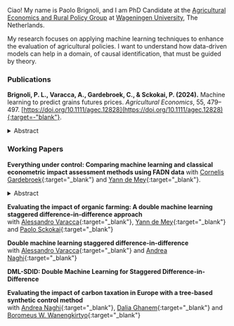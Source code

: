 Ciao! My name is Paolo Brignoli, and I am PhD Candidate at the
[Agricultural Economics and Rural Policy Group](https://www.wur.nl/en/research-results/chair-groups/social-sciences/agricultural-economics-and-rural-policy-group.htm) at
[Wageningen University](https://www.wur.nl/), The Netherlands.

My research focuses on applying machine learning techniques to enhance the evaluation of agricultural policies. I want to understand how data-driven models can help in a domain, of causal identification, that must be guided by theory. 

### Publications
<b>Brignoli, P. L., Varacca, A., Gardebroek, C., & Sckokai, P. (2024).</b> Machine learning to predict grains futures prices. *Agricultural Economics*, 55, 479–497. [https://doi.org/10.1111/agec.12828](https://doi.org/10.1111/agec.12828){:target=-"blank"}.
<details><summary><abstract>Abstract</abstract></summary> Accurate commodity price forecasts are crucial for stakeholders in agricultural supply chains. They support informed marketing decisions, risk management, and investment strategies. Machine learning methods have significant potential to provide accurate forecasts by maximizing out-of-sample accuracy. However, their inherent complexity makes it challenging to understand the appropriate data pre-processing steps to ensure proper functionality. This study compares the forecasting performance of Long Short-Term Memory Recurrent Neural Networks (LSTM-RNNs) with classical econometric time series models for corn futures prices. The study considers various combinations of data pre-processing techniques, variable clusters, and forecast horizons. Our results indicate that LSTM-RNNs consistently outperform classical methods, particularly for longer forecast horizons. In particular, our findings demonstrate that LSTM-RNNs are capable of automatically handling structural breaks, resulting in more accurate forecasts when trained on datasets that include such shocks. However, in our setting, LSTM-RNNs struggle to deal with seasonality and trend components, necessitating specific data pre-processing procedures for their removal. </details>


### Working Papers
<b>Everything under control: Comparing machine learning and classical econometric impact assessment methods using FADN data</b>
with [Cornelis Gardebroek](https://www.wur.nl/en/persons/koos-gardebroek.htm){:target="_blank"} and [Yann de Mey](https://www.wur.nl/es/persons/yann-de-mey.htm){:target="_blank"}. <details><summary><abstract>Abstract</abstract></summary> Machine learning (ML) methods have been proposed to improve the assessment of agricultural policies through enhanced causal inference. This study uses a simulation framework tailored to FADN data to scrutinize the performance of both ML and classical methods under diverse causal properties crucial for identification. Our findings reveal significant variations in performance across different treatment assignment rules, sample sizes, and causal properties. Notably, the Causal Forest method consistently outperforms others in retrieving the causal effect and accurately characterizing its heterogeneity. However, the data-driven approach of ML methods proves ineffective in selecting the correct set of controls and addressing latent confounding. </details>
  
<b>Evaluating the impact of organic farming: A double machine learning staggered difference-in-difference approach</b> \
with [Alessandro Varacca](https://publires.unicatt.it/en/persons/alessandro-varacca-2){:target="_blank"}, [Yann de Mey](https://www.wur.nl/es/persons/yann-de-mey.htm){:target="_blank"} and [Paolo Sckokai](https://docenti.unicatt.it/ppd2/en/docenti/03985/paolo-sckokai/profilo){:target="_blank"}

<b>Double machine learning staggered difference-in-difference</b> \
with [Alessandro Varacca](https://publires.unicatt.it/en/persons/alessandro-varacca-2){:target="_blank"} and [Andrea Naghi](https://sites.google.com/view/anaghi/home){:target="_blank"}

<b>DML-SDID: Double Machine Learning for Staggered Difference-in-Difference</b>

<b>Evaluating the impact of carbon taxation in Europe with a tree-based synthetic control method</b> \
with [Andrea Naghi](https://sites.google.com/view/anaghi/home){:target="_blank"}, [Dalia Ghanem](https://are.ucdavis.edu/people/faculty/dalia-ghanem/){:target="_blank"} and [Boromeus W. Wanengkirtyo](https://uk.linkedin.com/in/bwanengkirtyo){:target="_blank"}
